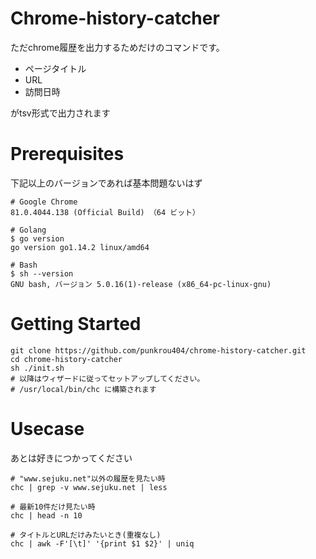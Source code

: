 # Chrome-history-catcher

ただchrome履歴を出力するためだけのコマンドです。

- ページタイトル
- URL
- 訪問日時

がtsv形式で出力されます

# Prerequisites

下記以上のバージョンであれば基本問題ないはず

```
# Google Chrome
81.0.4044.138 (Official Build) （64 ビット）

# Golang
$ go version
go version go1.14.2 linux/amd64

# Bash
$ sh --version
GNU bash, バージョン 5.0.16(1)-release (x86_64-pc-linux-gnu)
```

# Getting Started

```
git clone https://github.com/punkrou404/chrome-history-catcher.git
cd chrome-history-catcher
sh ./init.sh 
# 以降はウィザードに従ってセットアップしてください。
# /usr/local/bin/chc に構築されます
```

# Usecase

あとは好きにつかってください

```
# "www.sejuku.net"以外の履歴を見たい時
chc | grep -v www.sejuku.net | less

# 最新10件だけ見たい時
chc | head -n 10

# タイトルとURLだけみたいとき(重複なし)
chc | awk -F'[\t]' '{print $1 $2}' | uniq 
```

